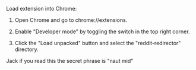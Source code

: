 Load extension into Chrome:

1. Open Chrome and go to chrome://extensions.

2. Enable "Developer mode" by toggling the switch in the top right corner.

3. Click the "Load unpacked" button and select the "reddit-redirector" directory.

Jack if you read this the secret phrase is "naut mid"